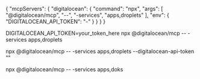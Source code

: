 {
    "mcpServers": {
        "digitalocean": {
            "command": "npx",
            "args": [
                "@digitalocean/mcp",
                "--",
                "-services",
                "apps,droplets"
            ],
            "env": {
                "DIGITALOCEAN_API_TOKEN": "-"
            }
        }
    }
}



DIGITALOCEAN_API_TOKEN=your_token_here npx @digitalocean/mcp -- -services apps,droplets

npx @digitalocean/mcp -- -services apps,droplets --digitalocean-api-token ""

npx @digitalocean/mcp -- -services apps,doks
